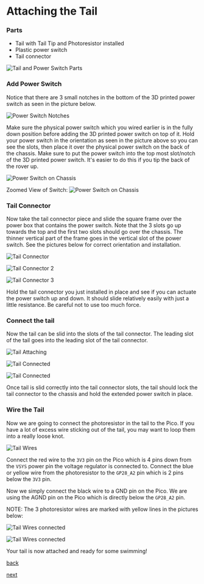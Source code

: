 # Attaching the Tail

### Parts
- Tail with Tail Tip and Photoresistor installed
- Plastic power switch
- Tail connector

![Tail and Power Switch Parts](/lessons/images/assembly/tail_power_parts.jpg)

### Add Power Switch

Notice that there are 3 small notches in the bottom of the 3D printed power switch as seen in the picture below.

![Power Switch Notches](/lessons/images/assembly/power_switch.jpg)  

Make sure the physical power switch which you wired earlier is in the fully down position before adding the 3D printed power switch on top of it.
Hold your power switch in the orientation as seen in the picture above so you can see the slots, then place it over the physical power switch on the back of the chassis.
Make sure to put the power switch into the top most slot/notch of the 3D printed power switch.  It's easier to do this if you tip the back of the rover up.

![Power Switch on Chassis](/lessons/images/assembly/power_switch_1.jpg)  

Zoomed View of Switch:
![Power Switch on Chassis](/lessons/images/assembly/power_switch_on_chassis.jpg)

### Tail Connector

Now take the tail connector piece and slide the square frame over the power box that contains the power switch.  Note that the 3 slots go up towards the top and the first two slots should go over the chassis.  The thinner vertical part of the frame goes in the vertical slot of the power switch.  See the pictures below for correct orientation and installation.

![Tail Connector](/lessons/images/assembly/tail_connector1.jpg)

![Tail Connector 2](/lessons/images/assembly/tail_connector2.jpg)

![Tail Connector 3](/lessons/images/assembly/tail_connector_3.jpg)

Hold the tail connector you just installed in place and see if you can actuate the power switch up and down.  It should slide relatively easily with just a little resistance.  Be careful not to use too much force.

### Connect the tail

Now the tail can be slid into the slots of the tail connector.  The leading slot of the tail goes into the leading slot of the tail connector.  

![Tail Attaching](/lessons/images/assembly/tail_attaching1.jpg)

![Tail Connected](/lessons/images/assembly/tail_attached1.jpg)

![Tail Connected](/lessons/images/assembly/tail_attached2.jpg)

Once tail is slid correctly into the tail connector slots, the tail should lock the tail connector to the chassis and hold the extended power switch in place.

### Wire the Tail

Now we are going to connect the photoresistor in the tail to the Pico.  If you have a lot of excess wire sticking out of the tail, you may want to loop them into a really loose knot.

![Tail Wires](/lessons/images/assembly/tail_wires_circle.jpg)

Connect the red wire to the `3V3` pin on the Pico which is 4 pins down from the `VSYS` power pin the voltage regulator is connected to.
Connect the blue or yellow wire from the photoresistor to the `GP28_A2` pin which is 2 pins below the `3V3` pin.

Now we simply connect the black wire to a GND pin on the Pico.  We are using the AGND pin on the Pico which is directly below the `GP28_A2` pin. 

NOTE: The 3 photoresistor wires are marked with yellow lines in the pictures below:

![Tail Wires connected](/lessons/images/assembly/tail_wires_attached.jpg)

![Tail Wires connected](/lessons/images/assembly/tail_wires_attached_close.jpg)

Your tail is now attached and ready for some swimming!


[back](https://github.com/javaplus/MadScientist/blob/main/lessons/assembly/tail.md)


[next](https://github.com/javaplus/MadScientist/blob/main/lessons/assembly/head.md)